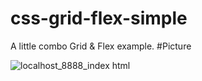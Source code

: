 # css-grid-flex-simple
A little combo Grid &amp; Flex example.
#Picture

![localhost_8888_index html](https://user-images.githubusercontent.com/55953991/68144813-2adb7e00-ff13-11e9-91d0-ce8c303285e6.png)
